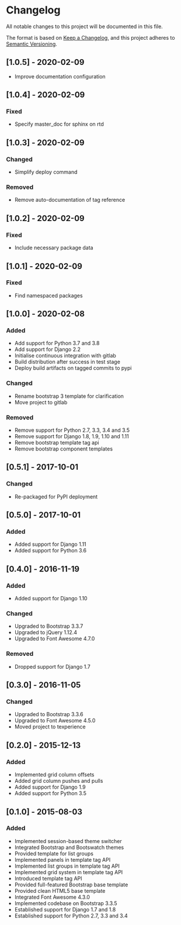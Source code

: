 # Changelog
All notable changes to this project will be documented in this file.

The format is based on [Keep a Changelog][keepachangelog], and this project adheres to [Semantic Versioning][semver].

## [1.0.5] - 2020-02-09
* Improve documentation configuration

## [1.0.4] - 2020-02-09
### Fixed
* Specify master_doc for sphinx on rtd

## [1.0.3] - 2020-02-09
### Changed
* Simplify deploy command

### Removed
* Remove auto-documentation of tag reference

## [1.0.2] - 2020-02-09
### Fixed
* Include necessary package data

## [1.0.1] - 2020-02-09
### Fixed
* Find namespaced packages

## [1.0.0] - 2020-02-08
### Added
* Add support for Python 3.7 and 3.8
* Add support for Django 2.2
* Initialise continuous integration with gitlab
* Build distribution after success in test stage
* Deploy build artifacts on tagged commits to pypi

### Changed
* Rename bootstrap 3 template for clarification
* Move project to gitlab

### Removed
* Remove support for Python 2.7, 3.3, 3.4 and 3.5
* Remove support for Django 1.8, 1.9, 1.10 and 1.11
* Remove bootstrap template tag api
* Remove bootstrap component templates

## [0.5.1] - 2017-10-01
### Changed
* Re-packaged for PyPI deployment

## [0.5.0] - 2017-10-01
### Added
* Added support for Django 1.11
* Added support for Python 3.6

## [0.4.0] - 2016-11-19
### Added
* Added support for Django 1.10

### Changed
* Upgraded to Bootstrap 3.3.7
* Upgraded to jQuery 1.12.4
* Upgraded to Font Awesome 4.7.0

### Removed
* Dropped support for Django 1.7

## [0.3.0] - 2016-11-05
### Changed
* Upgraded to Bootstrap 3.3.6
* Upgraded to Font Awesome 4.5.0
* Moved project to texperience

## [0.2.0] - 2015-12-13
### Added
* Implemented grid column offsets
* Added grid column pushes and pulls
* Added support for Django 1.9
* Added support for Python 3.5

## [0.1.0] - 2015-08-03
### Added
* Implemented session-based theme switcher
* Integrated Bootstrap and Bootswatch themes
* Provided template for list groups
* Implemented panels in template tag API
* Implemented list groups in template tag API
* Implemented grid system in template tag API
* Introduced template tag API
* Provided full-featured Bootstrap base template
* Provided clean HTML5 base template
* Integrated Font Awesome 4.3.0
* Implemented codebase on Bootstrap 3.3.5
* Established support for Django 1.7 and 1.8
* Established support for Python 2.7, 3.3 and 3.4

[keepachangelog]: https://keepachangelog.com/en/1.0.0/
[semver]: https://semver.org/spec/v2.0.0.html
